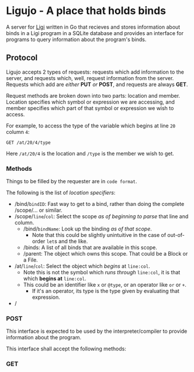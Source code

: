 # Ligujo - A place that holds binds
A server for [Ligi](https://github.com/JohnathanFL/ligi) written in Go that recieves and 
stores information 
about binds in a Ligi program in a 
SQLite database and provides an interface for programs to query information about the program's 
binds.


## Protocol
Ligujo accepts 2 types of requests: requests which add information to the server, and requests 
which, well, request information from the server. Requests which add are *either* **PUT** *or* 
**POST**, and requests are always **GET**.

Request methods are broken down into two parts: location and member. Location specifies which 
symbol or expression we are accessing, and member specifies which part of that symbol or 
expression we wish to access.

For example, to access the type of the variable which begins at line `20` column `4`:
```
GET /at/20/4/type
```
Here `/at/20/4` is the location and `/type` is the member we wish to get.

### Methods
Things to be filled by the requester are in `code format`.

The following is the list of *location specifiers*:
* /bind/`bindID`: Fast way to get to a bind, rather than doing the complete /scope/... or similar.
* /scope/`line`/`col`: Select the scope *as of beginning to parse* that line and column.
  * /bind/`bindName`: Look up the binding *as of that scope*.
    * Note that this could be slightly unintuitive in the case of out-of-order `let`s and the like.
  * /binds: A list of all binds that are available in this scope.
  * /parent: The object which owns this scope. That could be a Block or a File.
* /at/`line`/`col`: Select the object which *begins* at `line:col`.
  * Note this is not the symbol which *runs through* `line:col`, it is that which **begins at** 
    `line:col`.
  * This could be an identifier like `x` or `@type`, or an operator like `or` or `+`.
    * If it's an operator, its type is the type given by evaluating that expression.
* /

### **POST**
This interface is expected to be used by the interpreter/compiler to provide information about the program.

This interface shall accept the following methods:

### **GET**
